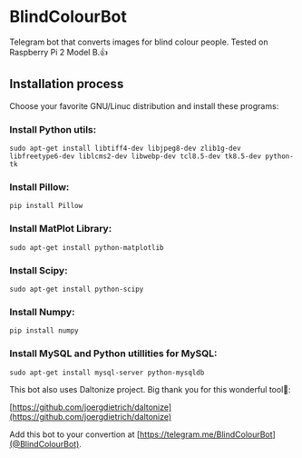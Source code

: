 # **BlindColourBot**

Telegram bot that converts images for blind colour people. Tested on Raspberry Pi 2 Model B.:+1:

## Installation process

Choose your favorite GNU/Linuc distribution and install these programs:

### Install Python utils:

```
sudo apt-get install libtiff4-dev libjpeg8-dev zlib1g-dev libfreetype6-dev liblcms2-dev libwebp-dev tcl8.5-dev tk8.5-dev python-tk
```

### Install Pillow:

```
pip install Pillow
```

### Install MatPlot Library:

```
sudo apt-get install python-matplotlib
```

### Install Scipy:

```
sudo apt-get install python-scipy
```

### Install Numpy:

```
pip install numpy
```

### Install MySQL and Python utillities for MySQL:

```
sudo apt-get install mysql-server python-mysqldb
```

This bot also uses Daltonize project. Big thank you for this wonderful tool:heartbeat::

[https://github.com/joergdietrich/daltonize](https://github.com/joergdietrich/daltonize)

Add this bot to your convertion at [https://telegram.me/BlindColourBot](@BlindColourBot).
